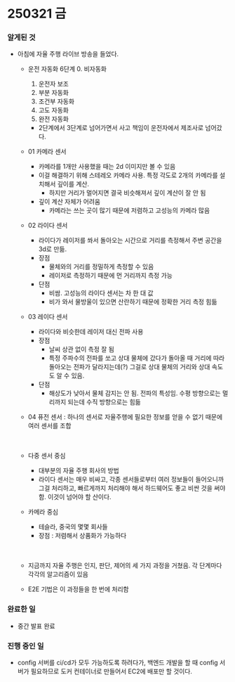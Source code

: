 # 250321 금

### 알게된 것
- 아침에 자율 주행 라이브 방송을 들었다.
	- 운전 자동화 6단계
		0. 비자동화
		1. 운전자 보조
		2. 부분 자동화
		3. 조건부 자동화
		4. 고도 자동화
		5. 완전 자동화
		- 2단계에서 3단계로 넘어가면서 사고 책임이 운전자에서 제조사로 넘어갔다.
	- 01 카메라 센서
		- 카메라를 1개만 사용했을 때는 2d 이미지만 볼 수 있음
		- 이걸 해결하기 위해 스테레오 카메라 사용. 특정 각도로 2개의 카메라를 설치해서 깊이를 계산.
    		- 하지만 거리가 멀어지면 결국 비슷해져서 깊이 계산이 잘 안 됨
   		- 깊이 계산 자체가 어려움
    		- 카메라는 쓰는 곳이 많기 때문에 저렴하고 고성능의 카메라 많음
	- 02 라이다 센서
		- 라이다가 레이저를 쏴서 돌아오는 시간으로 거리를 측정해서 주변 공간을 3d로 만듦.
		- 장점
			- 물체와의 거리를 정밀하게 측정할 수 있음
			- 레이저로 측정하기 때문에 먼 거리까지 측정 가능
		- 단점
			- 비쌈. 고성능의 라이다 센서는 차 한 대 값
			- 비가 와서 물방울이 있으면 산란하기 때문에 정확한 거리 측정 힘듦
	- 03 레이다 센서
		- 라이다와 비슷한데 레이저 대신 전파 사용
		- 장점
			- 날씨 상관 없이 측정 잘 됨
			- 특정 주파수의 전파를 쏘고 상대 물체에 갔다가 돌아올 때 거리에 따라 돌아오는 전파가 달라지는데(?) 그걸로 상대 물체의 거리와 상대 속도도 알 수 있음.
		- 단점
			- 해상도가 낮아서 물체 감지는 안 됨. 전파의 특성임. 수평 방향으로는 멀리까지 되는데 수직 방향으로는 힘듦
	- 04 퓨전 센서 : 하나의 센서로 자율주행에 필요한 정보를 얻을 수 없기 때문에 여러 센서를 조합<br><br><br>

	- 다중 센서 중심
		- 대부분의 자율 주행 회사의 방법
		- 라이다 센서는 매우 비싸고, 각종 센서들로부터 여러 정보들이 들어오니까 그걸 처리하고, 빠르게까지 처리해야 해서 하드웨어도 좋고 비싼 것을 써야 함. 이것이 넘어야 할 산이다.	
	- 카메라 중심
		- 테슬라, 중국의 몇몇 회사들
		- 장점 : 저렴해서 상품화가 가능하다<br><br><br>
	- 지금까지 자율 주행은 인지, 판단, 제어의 세 가지 과정을 거쳤음. 각 단계마다 각각의 알고리즘이 있음
	- E2E 기법은 이 과정들을 한 번에 처리함	

### 완료한 일
- 중간 발표 완료


### 진행 중인 일
- config 서버를 ci/cd가 모두 가능하도록 하려다가, 백엔드 개발을 할 때 config 서버가 필요하므로 도커 컨테이너로 만들어서 EC2에 배포만 할 것이다.